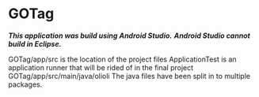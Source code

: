 GOTag
=====
 ***This application was build using Android Studio.***
 ***Android Studio cannot build in Eclipse.***
 
 GOTag/app/src is the location of the project files
    ApplicationTest is an application runner that will be rided of in the final project
  GOTag/app/src/main/java/olioli
    The java files have been split in to multiple packages.
    
 
